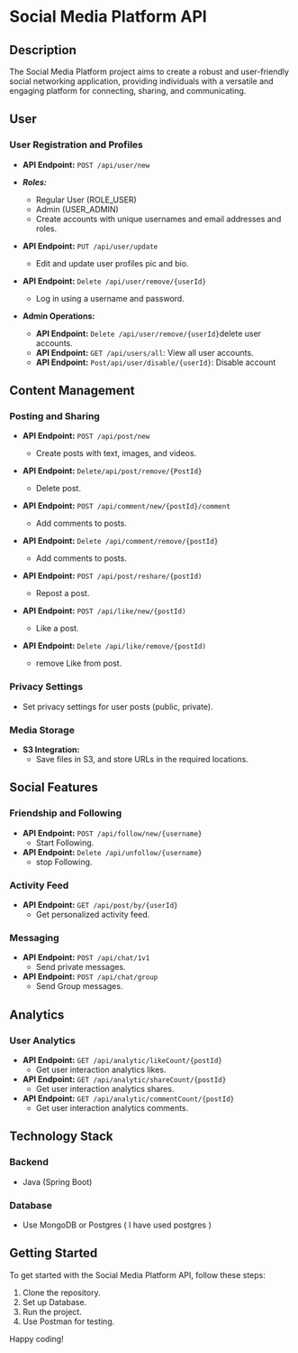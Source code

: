 # Social Media Platform API

## Description

The Social Media Platform project aims to create a robust and user-friendly social networking application, providing individuals with a versatile and engaging platform for connecting, sharing, and communicating.

## User

### User Registration and Profiles

- **API Endpoint:** `POST /api/user/new`
- **_Roles:_**
  - Regular User (ROLE_USER)
  - Admin (USER_ADMIN)
  - Create accounts with unique usernames and email addresses and roles.
- **API Endpoint:** `PUT /api/user/update`

  - Edit and update user profiles pic and bio.

- **API Endpoint:** `Delete /api/user/remove/{userId}`

  - Log in using a username and password.

- **Admin Operations:**
  - **API Endpoint:** `Delete /api/user/remove/{userId}`delete user accounts.
  - **API Endpoint:** `GET /api/users/all`: View all user accounts.
  - **API Endpoint:** `Post/api/user/disable/{userId}`: Disable account

## Content Management

### Posting and Sharing

- **API Endpoint:** `POST /api/post/new`

  - Create posts with text, images, and videos.

- **API Endpoint:** `Delete/api/post/remove/{PostId}`

  - Delete post.

- **API Endpoint:** `POST /api/comment/new/{postId}/comment`
  - Add comments to posts.
- **API Endpoint:** `Delete /api/comment/remove/{postId}`

  - Add comments to posts.

- **API Endpoint:** `POST /api/post/reshare/{postId)`

  - Repost a post.

- **API Endpoint:** `POST /api/like/new/{postId)`
  - Like a post.
- **API Endpoint:** `Delete /api/like/remove/{postId)`
  - remove Like from post.

### Privacy Settings

- Set privacy settings for user posts (public, private).

### Media Storage

- **S3 Integration:**
  - Save files in S3, and store URLs in the required locations.

## Social Features

### Friendship and Following

- **API Endpoint:** `POST /api/follow/new/{username}`
  - Start Following.
- **API Endpoint:** `Delete /api/unfollow/{username}`
  - stop Following.

### Activity Feed

- **API Endpoint:** `GET /api/post/by/{userId}`
  - Get personalized activity feed.

### Messaging

- **API Endpoint:** `POST /api/chat/1v1`
  - Send private messages.
- **API Endpoint:** `POST /api/chat/group`
  - Send Group messages.

## Analytics

### User Analytics

- **API Endpoint:** `GET /api/analytic/likeCount/{postId}`
  - Get user interaction analytics likes.
- **API Endpoint:** `GET /api/analytic/shareCount/{postId}`
  - Get user interaction analytics shares.
- **API Endpoint:** `GET /api/analytic/commentCount/{postId}`
  - Get user interaction analytics comments.

## Technology Stack

### Backend

- Java (Spring Boot)

### Database

- Use MongoDB or Postgres ( I have used postgres )

## Getting Started

To get started with the Social Media Platform API, follow these steps:

1. Clone the repository.
2. Set up Database.
3. Run the project.
4. Use Postman for testing.

Happy coding!
